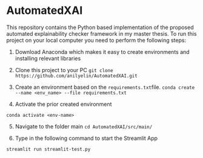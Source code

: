 # AutomatedXAI
This repository contains the Python based implementation of the proposed automated explainability checker framework in my master thesis. 
To run this project on your local computer you need to perform the following steps:

1. Download Anaconda which makes it easy to create environments and installing relevant libraries

2. Clone this project to your PC
    ```git clone https://github.com/anilyelin/AutomatedXAI.git```

3. Create an environment based on the ```requirements.txt```file. 
```conda create --name <env_name> --file requirements.txt```

4. Activate the prior created environment

```conda activate <env-name>```

5. Navigate to the folder main
```cd AutomatedXAI/src/main/```

6. Type in the following command to start the Streamlit App

```streamlit run streamlit-test.py```
